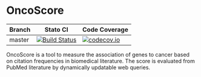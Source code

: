 OncoScore
=========

| Branch              | Stato CI      |  Code Coverage  |
|---------------------|---------------|-----------------|
| master | [![Build Status](https://travis-ci.org/danro9685/OncoScore.svg?branch=master)](https://travis-ci.org/danro9685/OncoScore) |  [![codecov.io](https://codecov.io/github/danro9685/OncoScore/coverage.svg?branch=master)](https://codecov.io/github/danro9685/OncoScore?branch=master) |


OncoScore is a tool to measure the association of genes to cancer based
on citation frequencies in biomedical literature. The score is evaluated from PubMed
literature by dynamically updatable web queries. 
